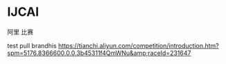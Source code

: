 # IJCAI

阿里 比赛

test pull
 brandhis
https://tianchi.aliyun.com/competition/introduction.htm?spm=5176.8366600.0.0.3b45311f4QmWNu&amp;raceId=231647
